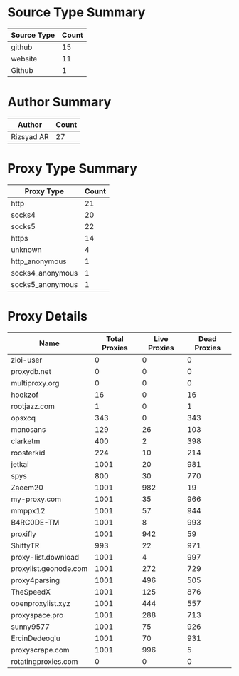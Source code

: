 # Source Type Summary

| Source Type | Count |
|-------------|-------|
| github | 15 |
| website | 11 |
| Github | 1 |


# Author Summary

| Author | Count |
|--------|-------|
| Rizsyad AR | 27 |


# Proxy Type Summary

| Proxy Type | Count |
|------------|-------|
| http | 21 |
| socks4 | 20 |
| socks5 | 22 |
| https | 14 |
| unknown | 4 |
| http_anonymous | 1 |
| socks4_anonymous | 1 |
| socks5_anonymous | 1 |


# Proxy Details

| Name | Total Proxies | Live Proxies | Dead Proxies |
|------|---------------|--------------|---------------|
| zloi-user | 0 | 0 | 0 |
| proxydb.net | 0 | 0 | 0 |
| multiproxy.org | 0 | 0 | 0 |
| hookzof | 16 | 0 | 16 |
| rootjazz.com | 1 | 0 | 1 |
| opsxcq | 343 | 0 | 343 |
| monosans | 129 | 26 | 103 |
| clarketm | 400 | 2 | 398 |
| roosterkid | 224 | 10 | 214 |
| jetkai | 1001 | 20 | 981 |
| spys | 800 | 30 | 770 |
| Zaeem20 | 1001 | 982 | 19 |
| my-proxy.com | 1001 | 35 | 966 |
| mmppx12 | 1001 | 57 | 944 |
| B4RC0DE-TM | 1001 | 8 | 993 |
| proxifly | 1001 | 942 | 59 |
| ShiftyTR | 993 | 22 | 971 |
| proxy-list.download | 1001 | 4 | 997 |
| proxylist.geonode.com | 1001 | 272 | 729 |
| proxy4parsing | 1001 | 496 | 505 |
| TheSpeedX | 1001 | 125 | 876 |
| openproxylist.xyz | 1001 | 444 | 557 |
| proxyspace.pro | 1001 | 288 | 713 |
| sunny9577 | 1001 | 75 | 926 |
| ErcinDedeoglu | 1001 | 70 | 931 |
| proxyscrape.com | 1001 | 996 | 5 |
| rotatingproxies.com | 0 | 0 | 0 |
